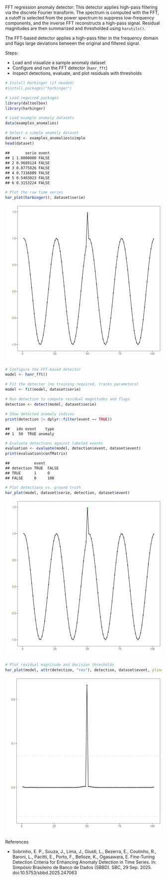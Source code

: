 FFT regression anomaly detector: This detector applies high-pass filtering via the discrete Fourier transform. The spectrum is computed with the FFT, a cutoff is selected from the power spectrum to suppress low-frequency components, and the inverse FFT reconstructs a high-pass signal. Residual magnitudes are then summarized and thresholded using `harutils()`.

The FFT-based detector applies a high-pass filter in the frequency domain and flags large deviations between the original and filtered signal. 

Steps:
- Load and visualize a sample anomaly dataset
- Configure and run the FFT detector (`hanr_fft`)
- Inspect detections, evaluate, and plot residuals with thresholds


``` r
# Install Harbinger (if needed)
#install.packages("harbinger")
```


``` r
# Load required packages
library(daltoolbox)
library(harbinger) 
```


``` r
# Load example anomaly datasets
data(examples_anomalies)
```


``` r
# Select a simple anomaly dataset
dataset <- examples_anomalies$simple
head(dataset)
```

```
##       serie event
## 1 1.0000000 FALSE
## 2 0.9689124 FALSE
## 3 0.8775826 FALSE
## 4 0.7316889 FALSE
## 5 0.5403023 FALSE
## 6 0.3153224 FALSE
```


``` r
# Plot the raw time series
har_plot(harbinger(), dataset$serie)
```

![plot of chunk unnamed-chunk-5](fig/hanr_fft/unnamed-chunk-5-1.png)


``` r
# Configure the FFT-based detector
model <- hanr_fft()
```


``` r
# Fit the detector (no training required, tracks parameters)
model <- fit(model, dataset$serie)
```


``` r
# Run detection to compute residual magnitudes and flags
detection <- detect(model, dataset$serie)
```


``` r
# Show detected anomaly indices
print(detection |> dplyr::filter(event == TRUE))
```

```
##   idx event    type
## 1  50  TRUE anomaly
```


``` r
# Evaluate detections against labeled events
evaluation <- evaluate(model, detection$event, dataset$event)
print(evaluation$confMatrix)
```

```
##           event      
## detection TRUE  FALSE
## TRUE      1     0    
## FALSE     0     100
```


``` r
# Plot detections vs. ground truth
har_plot(model, dataset$serie, detection, dataset$event)
```

![plot of chunk unnamed-chunk-11](fig/hanr_fft/unnamed-chunk-11-1.png)


``` r
# Plot residual magnitude and decision thresholds
har_plot(model, attr(detection, "res"), detection, dataset$event, yline = attr(detection, "threshold"))
```

![plot of chunk unnamed-chunk-12](fig/hanr_fft/unnamed-chunk-12-1.png)


References 
- Sobrinho, E. P., Souza, J., Lima, J., Giusti, L., Bezerra, E., Coutinho, R., Baroni, L., Pacitti, E., Porto, F., Belloze, K., Ogasawara, E. Fine-Tuning Detection Criteria for Enhancing Anomaly Detection in Time Series. In: Simpósio Brasileiro de Banco de Dados (SBBD). SBC, 29 Sep. 2025. doi:10.5753/sbbd.2025.247063

